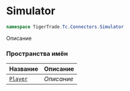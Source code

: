 
# Simulator
```csharp    
namespace TigerTrade.Tc.Connectors.Simulator
```
Описание


### Пространства имён
| Название | Описание |
| --- | --- |
| [`Player`](./Simulator/Player.md) | *Описание* |
